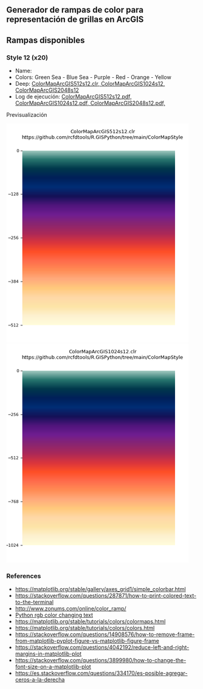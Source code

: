 ## Generador de rampas de color para representación de grillas en ArcGIS


## Rampas disponibles

### Style 12 (x20)

* Name:
* Colors: Green Sea - Blue Sea - Purple - Red - Orange - Yellow
* Deep: 
[ColorMapArcGIS512s12.clr, ](https://github.com/rcfdtools/R.GISPython/tree/main/ColorMapStyle/Output/ColorMapArcGIS512s12.clr)
[ColorMapArcGIS1024s12, ](https://github.com/rcfdtools/R.GISPython/tree/main/ColorMapStyle/Output/ColorMapArcGIS1024s12.clr)
[ColorMapArcGIS2048s12](https://github.com/rcfdtools/R.GISPython/tree/main/ColorMapStyle/Output/ColorMapArcGIS2048s12.clr)
* Log de ejecución: 
[ColorMapArcGIS512s12.pdf, ](https://github.com/rcfdtools/R.GISPython/tree/main/ColorMapStyle/Output/ColorMapArcGIS512s12.pdf)
[ColorMapArcGIS1024s12.pdf, ](https://github.com/rcfdtools/R.GISPython/tree/main/ColorMapStyle/Output/ColorMapArcGIS1024s12.pdf)
[ColorMapArcGIS2048s12.pdf, ](https://github.com/rcfdtools/R.GISPython/tree/main/ColorMapStyle/Output/ColorMapArcGIS2048s12.pdf)

Previsualización

![512](https://github.com/rcfdtools/R.GISPython/blob/main/ColorMapStyle/Output/ColorMapArcGIS512s12.png)
![1024](https://github.com/rcfdtools/R.GISPython/blob/main/ColorMapStyle/Output/ColorMapArcGIS1024s12.png)


### References

* https://matplotlib.org/stable/gallery/axes_grid1/simple_colorbar.html
* https://stackoverflow.com/questions/287871/how-to-print-colored-text-to-the-terminal
* http://www.zonums.com/online/color_ramp/
* [Python rgb color changing text](https://www.codegrepper.com/code-examples/python/python+rgb+color+changing+text)
* https://matplotlib.org/stable/tutorials/colors/colormaps.html
* https://matplotlib.org/stable/tutorials/colors/colors.html
* https://stackoverflow.com/questions/14908576/how-to-remove-frame-from-matplotlib-pyplot-figure-vs-matplotlib-figure-frame
* https://stackoverflow.com/questions/4042192/reduce-left-and-right-margins-in-matplotlib-plot
* https://stackoverflow.com/questions/3899980/how-to-change-the-font-size-on-a-matplotlib-plot
* https://es.stackoverflow.com/questions/334170/es-posible-agregar-ceros-a-la-derecha
